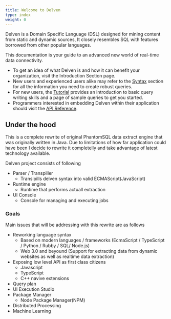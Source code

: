 ```yaml
---
title: Welcome to Delven
type: index
weight: 0
---
```


Delven is a Domain Specific Language  (DSL) designed for mining content from static and dynamic sources, It closely resembles SQL with features borrowed from other popular  languages.

This documentation is your guide to an advanced new world of real-time data connectivity.

* To get an idea of what Delven is and how it can benefit your organization, visit the Introduction Section page.
* New users and experienced users alike may refer to the [Syntax](/syntax) section for all the information you need to create robust queries. 
* For new users, the [Tutorial](/examples ) provides an introduction to basic query writing skills and a page of sample queries to get you started.
* Programmers interested in embedding Delven within their application should visit the [API Reference](/api).

## Under the hood

This is a complete rewrite of original PhantomSQL data extract engine that was originally written in Java. Due to limitations of how far application could have been I decide to rewrite it completelly and take advantage of latest technology available.

Delven project consists of following

 * Parser / Transpiller
   * Transipills delven syntax into valid ECMAScript(JavaScript)
 * Runtime engine
   * Runtime that performs actuall extraction
 * UI Console
   * Console for managing and executing jobs


### Goals
Main issues that will be addressing with this rewrite are as follows

* Reworking language syntax
  * Based on modern languages / frameworks (EcmaScript / TypeScript / Python / Rubby / SQL/ Node.js)
  * Web 3.0 and beyound (Support for extracting data from dynamic websites as well as realtime data extraction)
* Exposing low level API as first class citizens
  * Javascript
  * TypeScript
  * C++ navive extensions  
* Query plan
* UI Execution Studio
* Package Manager
  * Node Package Manager(NPM)
* Distributed Processing
* Machine Learning